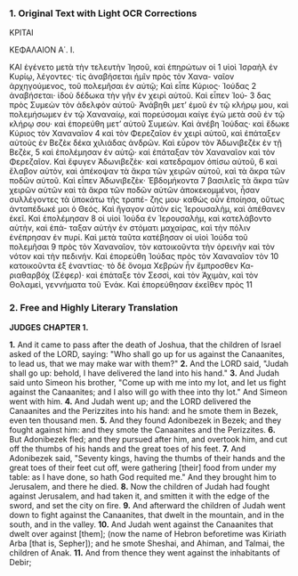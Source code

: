 ### 1. Original Text with Light OCR Corrections

ΚΡΙΤΑΙ

ΚΕΦΑΛΑΙΟΝ Α΄. Ι.

ΚΑΙ ἐγένετο μετὰ τὴν τελευτὴν Ἰησοῦ, καὶ ἐπηρώτων οἱ 1
υἱοὶ Ἰσραὴλ ἐν Κυρίῳ, λέγοντες· τίς ἀναβήσεται ἡμῖν πρὸς τὸν Χανα-
ναῖον ἀρχηγούμενος, τοῦ πολεμῆσαι ἐν αὐτῷ; Καὶ εἶπε Κύριος· Ἰούδας 2
ἀναβήσεται· ἰδοὺ δέδωκα τὴν γῆν ἐν χειρὶ αὐτοῦ. Καὶ εἶπεν Ἰού- 3
δας πρὸς Συμεὼν τὸν ἀδελφὸν αὑτοῦ· Ἀνάβηθι μετ’ ἐμοῦ ἐν τῷ
κλήρῳ μου, καὶ πολεμήσωμεν ἐν τῷ Χαναναίῳ, καὶ πορεύσομαι
καίγε ἐγὼ μετὰ σοῦ ἐν τῷ κλήρῳ σου· καὶ ἐπορεύθη μετ’ αὑτοῦ
Συμεών. Καὶ ἀνέβη Ἰούδας· καὶ ἔδωκε Κύριος τὸν Χαναναῖον 4
καὶ τὸν Φερεζαῖον ἐν χειρὶ αὑτοῦ, καὶ ἐπάταξεν αὐτοὺς ἐν Βεζὲκ
δέκα χιλιάδας ἀνδρῶν. Καὶ εὗρον τὸν Ἀδωνιβεζὲκ ἐν τῇ Βεζὲκ, 5
καὶ ἐπολέμησαν ἐν αὐτῷ· καὶ ἐπάταξαν τὸν Χαναναῖον καὶ τὸν
Φερεζαῖον. Καὶ ἔφυγεν Ἀδωνιβεζὲκ· καὶ κατεδραμον ὀπίσω αὑτοῦ, 6
καὶ ἔλαβον αὑτὸν, καὶ ἀπέκοψαν τὰ ἄκρα τῶν χειρῶν αὑτοῦ, καὶ
τὰ ἄκρα τῶν ποδῶν αὑτοῦ. Καὶ εἶπεν Ἀδωνιβεζὲκ· Ἑβδομήκοντα 7
βασιλεῖς τὰ ἄκρα τῶν χειρῶν αὑτῶν καὶ τὰ ἄκρα τῶν ποδῶν
αὑτῶν ἀποκεκομμένοι, ἦσαν συλλέγοντες τὰ ὑποκάτω τῆς τραπέ-
ζης μου· καθὼς οὖν ἐποίησα, οὕτως ἀνταπέδωκέ μοι ὁ Θεός. Καὶ
ἤγαγον αὑτὸν εἰς Ἱερουσαλὴμ, καὶ ἀπέθανεν ἐκεῖ. Καὶ ἐπολέμησαν 8
οἱ υἱοὶ Ἰούδα ἐν Ἱερουσαλὴμ, καὶ κατελάβοντο αὑτὴν, καὶ ἐπά-
ταξαν αὑτὴν ἐν στόματι μαχαίρας, καὶ τὴν πόλιν ἐνέπρησαν ἐν
πυρί. Καὶ μετὰ ταῦτα κατέβησαν οἱ υἱοὶ Ἰούδα τοῦ πολεμῆσαι 9
πρὸς τὸν Χαναναῖον, τὸν κατοικοῦντα τὴν ὀρεινὴν καὶ τὸν νότον
καὶ τὴν πεδινήν. Καὶ ἐπορεύθη Ἰούδας πρὸς τὸν Χαναναῖον τὸν 10
κατοικοῦντα ἐξ ἐναντίας· τὸ δὲ ὄνομα Χεβρὼν ἦν ἔμπροσθεν Κα-
ριαθαρβόχ (Σέφερ)· καὶ ἐπάταξε τὸν Σεσσὶ, καὶ τὸν Ἀχιμὰν, καὶ
τὸν Θολαμεὶ, γεννήματα τοῦ Ἐνάκ. Καὶ ἐπορεύθησαν ἐκεῖθεν πρὸς 11

### 2. Free and Highly Literary Translation

**JUDGES**
**CHAPTER 1.**

**1.** And it came to pass after the death of Joshua,
that the children of Israel asked of the LORD, saying:
"Who shall go up for us against the Canaanites,
to lead us, that we may make war with them?"
**2.** And the LORD said, "Judah shall go up:
behold, I have delivered the land into his hand."
**3.** And Judah said unto Simeon his brother,
"Come up with me into my lot,
and let us fight against the Canaanites;
and I also will go with thee into thy lot."
And Simeon went with him.
**4.** And Judah went up;
and the LORD delivered the Canaanites
and the Perizzites into his hand:
and he smote them in Bezek,
even ten thousand men.
**5.** And they found Adonibezek in Bezek;
and they fought against him:
and they smote the Canaanites and the Perizzites.
**6.** But Adonibezek fled;
and they pursued after him, and overtook him,
and cut off the thumbs of his hands
and the great toes of his feet.
**7.** And Adonibezek said,
"Seventy kings, having the thumbs of their hands
and the great toes of their feet cut off,
were gathering [their] food from under my table:
as I have done, so hath God requited me."
And they brought him to Jerusalem,
and there he died.
**8.** Now the children of Judah had fought against Jerusalem,
and had taken it,
and smitten it with the edge of the sword,
and set the city on fire.
**9.** And afterward the children of Judah went down
to fight against the Canaanites,
that dwelt in the mountain,
and in the south, and in the valley.
**10.** And Judah went against the Canaanites
that dwelt over against [them];
(now the name of Hebron beforetime was Kiriath Arba [that is, Sepher]);
and he smote Sheshai, and Ahiman, and Talmai,
the children of Anak.
**11.** And from thence they went against the inhabitants of Debir;